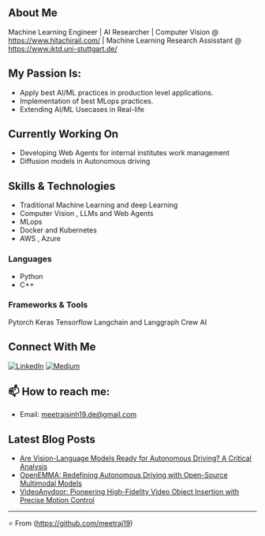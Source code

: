## About Me
Machine Learning Engineer | AI Researcher | Computer Vision @ https://www.hitachirail.com/ | Machine Learning Research Assisstant @ https://www.iktd.uni-stuttgart.de/


## My Passion Is:
- Apply best AI/ML practices in production level applications.
- Implementation of best MLops practices.
- Extending AI/ML Usecases in Real-life

## Currently Working On

- Developing Web Agents for internal institutes work management
- Diffusion models in Autonomous driving

## Skills & Technologies
- Traditional Machine Learning and deep Learning
- Computer Vision , LLMs and Web Agents
- MLops
- Docker and Kubernetes
- AWS , Azure

### Languages
- Python
- C++


### Frameworks & Tools
Pytorch
Keras
Tensorflow
Langchain and Langgraph
Crew AI

## Connect With Me
[![LinkedIn](https://img.shields.io/badge/LinkedIn-Meetrajsinh-blue)](https://www.linkedin.com/in/meetrajsinh-jadeja-04601a186/)
[![Medium](https://img.shields.io/badge/Medium-@Meetrajj19-black)](https://medium.com/@meetrajj19)

## 📫 How to reach me:
- Email: meetrajsinh19.de@gmail.com


## Latest Blog Posts
<!-- BLOG-POST-LIST:START -->
- [Are Vision-Language Models Ready for Autonomous Driving? A Critical Analysis](https://medium.com/@meetrajj19/are-vision-language-models-ready-for-autonomous-driving-a-critical-analysis-d6787db502ce)
- [OpenEMMA: Redefining Autonomous Driving with Open-Source Multimodal Models](https://medium.com/@meetrajj19/openemma-redefining-autonomous-driving-with-open-source-multimodal-models-b397854c140d)
- [VideoAnydoor: Pioneering High-Fidelity Video Object Insertion with Precise Motion Control](https://medium.com/@meetrajj19/videoanydoor-pioneering-high-fidelity-video-object-insertion-with-precise-motion-control-0f246484b92c)
<!-- BLOG-POST-LIST:END -->

---
⭐️ From (https://github.com/meetraj19)
